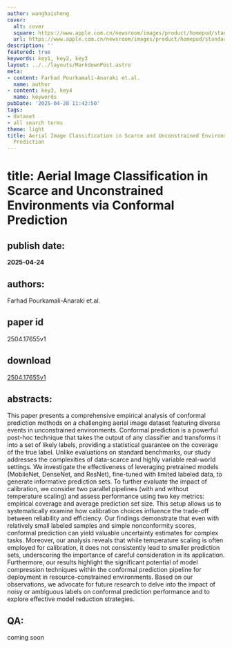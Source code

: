 ```yaml
---
author: wanghaisheng
cover:
  alt: cover
  square: https://www.apple.com.cn/newsroom/images/product/homepod/standard/Apple-HomePod-hero-230118_big.jpg.large_2x.jpg
  url: https://www.apple.com.cn/newsroom/images/product/homepod/standard/Apple-HomePod-hero-230118_big.jpg.large_2x.jpg
description: ''
featured: true
keywords: key1, key2, key3
layout: ../../layouts/MarkdownPost.astro
meta:
- content: Farhad Pourkamali-Anaraki et.al.
  name: author
- content: key3, key4
  name: keywords
pubDate: '2025-04-28 11:42:50'
tags:
- dataset
- all search terms
theme: light
title: Aerial Image Classification in Scarce and Unconstrained Environments via Conformal
  Prediction
---
```


# title: Aerial Image Classification in Scarce and Unconstrained Environments via Conformal Prediction 
## publish date: 
**2025-04-24** 
## authors: 
  Farhad Pourkamali-Anaraki et.al. 
## paper id
2504.17655v1
## download
[2504.17655v1](http://arxiv.org/abs/2504.17655v1)
## abstracts:
This paper presents a comprehensive empirical analysis of conformal prediction methods on a challenging aerial image dataset featuring diverse events in unconstrained environments. Conformal prediction is a powerful post-hoc technique that takes the output of any classifier and transforms it into a set of likely labels, providing a statistical guarantee on the coverage of the true label. Unlike evaluations on standard benchmarks, our study addresses the complexities of data-scarce and highly variable real-world settings. We investigate the effectiveness of leveraging pretrained models (MobileNet, DenseNet, and ResNet), fine-tuned with limited labeled data, to generate informative prediction sets. To further evaluate the impact of calibration, we consider two parallel pipelines (with and without temperature scaling) and assess performance using two key metrics: empirical coverage and average prediction set size. This setup allows us to systematically examine how calibration choices influence the trade-off between reliability and efficiency. Our findings demonstrate that even with relatively small labeled samples and simple nonconformity scores, conformal prediction can yield valuable uncertainty estimates for complex tasks. Moreover, our analysis reveals that while temperature scaling is often employed for calibration, it does not consistently lead to smaller prediction sets, underscoring the importance of careful consideration in its application. Furthermore, our results highlight the significant potential of model compression techniques within the conformal prediction pipeline for deployment in resource-constrained environments. Based on our observations, we advocate for future research to delve into the impact of noisy or ambiguous labels on conformal prediction performance and to explore effective model reduction strategies.
## QA:
coming soon
